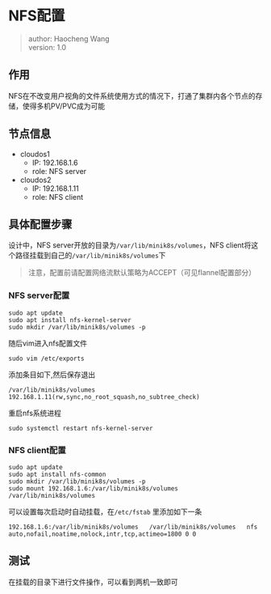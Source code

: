 # NFS配置

> author: Haocheng Wang  
> version: 1.0


## 作用
NFS在不改变用户视角的文件系统使用方式的情况下，打通了集群内各个节点的存储，使得多机PV/PVC成为可能

## 节点信息
- cloudos1
  - IP: 192.168.1.6 
  - role: NFS server 
- cloudos2
  - IP: 192.168.1.11
  - role: NFS client
  
## 具体配置步骤
设计中，NFS server开放的目录为`/var/lib/minik8s/volumes`，NFS client将这个路径挂载到自己的`/var/lib/minik8s/volumes`下

> 注意，配置前请配置网络流默认策略为ACCEPT（可见flannel配置部分）

### NFS server配置
``` shell
sudo apt update
sudo apt install nfs-kernel-server
sudo mkdir /var/lib/minik8s/volumes -p
```
随后vim进入nfs配置文件
``` shell
sudo vim /etc/exports
```
添加条目如下,然后保存退出
``` 
/var/lib/minik8s/volumes  192.168.1.11(rw,sync,no_root_squash,no_subtree_check)
```
重启nfs系统进程
``` shell
sudo systemctl restart nfs-kernel-server
```


### NFS client配置
``` shell
sudo apt update
sudo apt install nfs-common
sudo mkdir /var/lib/minik8s/volumes -p
sudo mount 192.168.1.6:/var/lib/minik8s/volumes /var/lib/minik8s/volumes
```

可以设置每次启动时自动挂载，在`/etc/fstab` 里添加如下一条
``` 
192.168.1.6:/var/lib/minik8s/volumes   /var/lib/minik8s/volumes   nfs auto,nofail,noatime,nolock,intr,tcp,actimeo=1800 0 0
```

## 测试
在挂载的目录下进行文件操作，可以看到两机一致即可